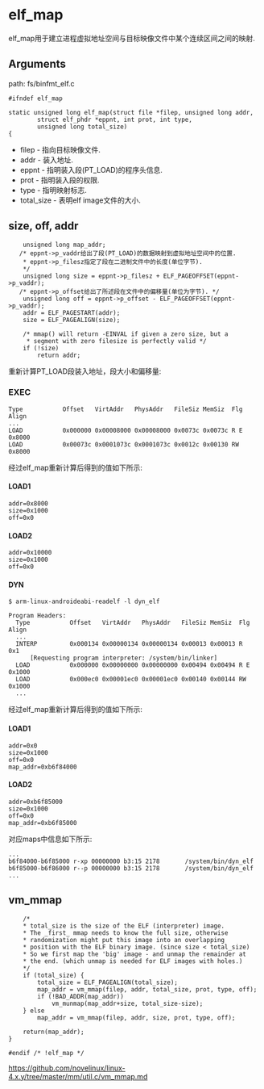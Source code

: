 elf_map
========================================

elf_map用于建立进程虚拟地址空间与目标映像文件中某个连续区间之间的映射.

Arguments
----------------------------------------

path: fs/binfmt_elf.c
```
#ifndef elf_map

static unsigned long elf_map(struct file *filep, unsigned long addr,
        struct elf_phdr *eppnt, int prot, int type,
        unsigned long total_size)
{
```

* filep - 指向目标映像文件.
* addr - 装入地址.
* eppnt - 指明装入段(PT_LOAD)的程序头信息.
* prot - 指明装入段的权限.
* type - 指明映射标志.
* total_size - 表明elf image文件的大小.

size, off, addr
----------------------------------------

```
    unsigned long map_addr;
   /* eppnt->p_vaddr给出了段(PT_LOAD)的数据映射到虚拟地址空间中的位置.
    * eppnt->p_filesz指定了段在二进制文件中的长度(单位字节).
    */
    unsigned long size = eppnt->p_filesz + ELF_PAGEOFFSET(eppnt->p_vaddr);
   /* eppnt->p_offset给出了所述段在文件中的偏移量(单位为字节). */
    unsigned long off = eppnt->p_offset - ELF_PAGEOFFSET(eppnt->p_vaddr);
    addr = ELF_PAGESTART(addr);
    size = ELF_PAGEALIGN(size);

    /* mmap() will return -EINVAL if given a zero size, but a
     * segment with zero filesize is perfectly valid */
    if (!size)
        return addr;
```

重新计算PT_LOAD段装入地址，段大小和偏移量:

### EXEC

```
Type           Offset   VirtAddr   PhysAddr   FileSiz MemSiz  Flg Align
...
LOAD           0x000000 0x00008000 0x00008000 0x0073c 0x0073c R E 0x8000
LOAD           0x00073c 0x0001073c 0x0001073c 0x0012c 0x00130 RW  0x8000
```

经过elf_map重新计算后得到的值如下所示:

#### LOAD1

```
addr=0x8000
size=0x1000
off=0x0
```

#### LOAD2

```
addr=0x10000
size=0x1000
off=0x0
```

#### DYN

```
$ arm-linux-androideabi-readelf -l dyn_elf

Program Headers:
  Type           Offset   VirtAddr   PhysAddr   FileSiz MemSiz  Flg Align
  ...
  INTERP         0x000134 0x00000134 0x00000134 0x00013 0x00013 R   0x1
      [Requesting program interpreter: /system/bin/linker]
  LOAD           0x000000 0x00000000 0x00000000 0x00494 0x00494 R E 0x1000
  LOAD           0x000ec0 0x00001ec0 0x00001ec0 0x00140 0x00144 RW  0x1000
  ...
```

经过elf_map重新计算后得到的值如下所示:

#### LOAD1

```
addr=0x0
size=0x1000
off=0x0
map_addr=0xb6f84000
```

#### LOAD2

```
addr=0xb6f85000
size=0x1000
off=0x0
map_addr=0xb6f85000
```

对应maps中信息如下所示:

```
...
b6f84000-b6f85000 r-xp 00000000 b3:15 2178       /system/bin/dyn_elf
b6f85000-b6f86000 r--p 00000000 b3:15 2178       /system/bin/dyn_elf
...
```

vm_mmap
----------------------------------------

```
    /*
    * total_size is the size of the ELF (interpreter) image.
    * The _first_ mmap needs to know the full size, otherwise
    * randomization might put this image into an overlapping
    * position with the ELF binary image. (since size < total_size)
    * So we first map the 'big' image - and unmap the remainder at
    * the end. (which unmap is needed for ELF images with holes.)
    */
    if (total_size) {
        total_size = ELF_PAGEALIGN(total_size);
        map_addr = vm_mmap(filep, addr, total_size, prot, type, off);
        if (!BAD_ADDR(map_addr))
            vm_munmap(map_addr+size, total_size-size);
    } else
        map_addr = vm_mmap(filep, addr, size, prot, type, off);

    return(map_addr);
}

#endif /* !elf_map */
```

https://github.com/novelinux/linux-4.x.y/tree/master/mm/util.c/vm_mmap.md
